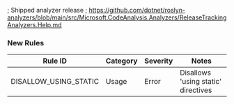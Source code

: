 ; Shipped analyzer release
; https://github.com/dotnet/roslyn-analyzers/blob/main/src/Microsoft.CodeAnalysis.Analyzers/ReleaseTrackingAnalyzers.Help.md

### New Rules

Rule ID | Category | Severity | Notes
--------|----------|----------|------
DISALLOW_USING_STATIC | Usage | Error | Disallows 'using static' directives
